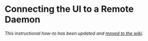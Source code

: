 # Connecting the UI to a Remote Daemon

_This instructional how-to has been updated and [moved to the wiki](https://github.com/HiveProject2021/chives-light-wallet/wiki/Connecting-the-UI-to-a-remote-daemon)._

